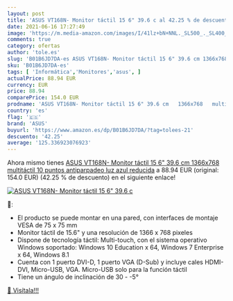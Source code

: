 ```yaml
---
layout: post
title: 'ASUS VT168N- Monitor táctil 15 6" 39.6 c al 42.25 % de descuento'
date: 2021-06-16 17:27:49
image: 'https://m.media-amazon.com/images/I/41lz+bN+NNL._SL500_._SL400_.jpg'
comments: true
category: ofertas
author: 'tole.es'
slug: 'B01B6JD7DA-es ASUS VT168N- Monitor táctil 15 6" 39.6 cm 1366x768...'
sku: 'B01B6JD7DA-es'
tags: [ 'Informática','Monitores','asus', ]
actualPrice: 88.94 EUR
currency: EUR
price: 88.94
comparePrice: 154.0 EUR
prodname: 'ASUS VT168N- Monitor táctil 15 6" 39.6 cm   1366x768   multitáctil 10 puntos  antiparpadeo  luz azul reducida'
country: 'es'
flag: '🇪🇸'
brand: 'ASUS'
buyurl: 'https://www.amazon.es/dp/B01B6JD7DA/?tag=tolees-21'
descuento: '42.25'
average: '125.336923076923'
---
```


Ahora mismo tienes [ASUS VT168N- Monitor táctil 15 6" 39.6 cm   1366x768   multitáctil 10 puntos  antiparpadeo  luz azul reducida](https://www.amazon.es/dp/B01B6JD7DA/?tag=tolees-21) a 88.94 EUR (original: 154.0 EUR) (42.25 %  de descuento) en el siguiente enlace!

[![ASUS VT168N- Monitor táctil 15 6" 39.6 c](https://m.media-amazon.com/images/I/41lz+bN+NNL._SL500_._SL400_.jpg)](https://www.amazon.es/dp/B01B6JD7DA/?tag=tolees-21)

🔎:

- El producto se puede montar en una pared, con interfaces de montaje VESA de 75 x 75 mm
- Monitor táctil de 15.6" y una resolución de 1366 x 768 pixeles
- Dispone de tecnología táctil: Multi-touch, con el sistema operativo Windows soportado: Windows 10 Education x 64, Windows 7 Enterprise x 64, Windows 8.1
- Cuenta con 1 puerto DVI-D, 1 puerto VGA (D-Sub) y incluye cales HDMI-DVI, Micro-USB, VGA. Micro-USB solo para la función táctil
- Tiene un ángulo de inclinación de 30 - -5°

[🛒 Visítala!!!](https://www.amazon.es/dp/B01B6JD7DA/?tag=tolees-21)
